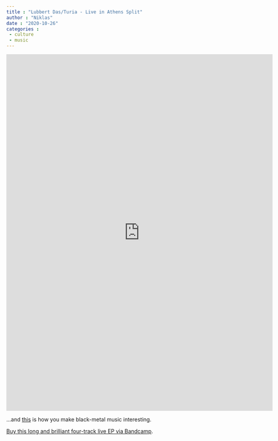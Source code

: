 ```yaml
---
title : "Lubbert Das/Turia - Live in Athens Split"
author : "Niklas"
date : "2020-10-26"
categories : 
 - culture
 - music
---
```


<iframe style="border: 0; width: 700px; height: 938px;" src="https://bandcamp.com/EmbeddedPlayer/album=2867839410/size=large/bgcol=333333/linkcol=0f91ff/transparent=true/" seamless=""><a href="https://montturia.bandcamp.com/album/lubbert-das-turia-live-in-athens-split">Lubbert Das / Turia - Live in Athens Split by TURIA</a></iframe>

...and [this](https://montturia.bandcamp.com/album/lubbert-das-turia-live-in-athens-split) is how you make black-metal music interesting.

[Buy this long and brilliant four-track live EP via Bandcamp](https://montturia.bandcamp.com/album/lubbert-das-turia-live-in-athens-split).
